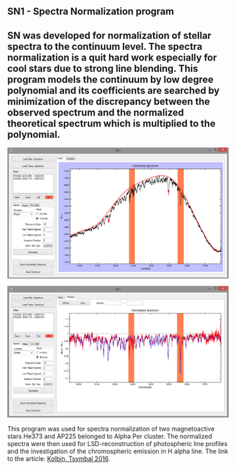 SN1 - Spectra Normalization program
---


SN was developed for normalization of stellar spectra to the continuum level. The spectra normalization is a quit hard work especially for cool stars due to strong line blending. This program models the continuum by low degree polynomial and its coefficients are searched by minimization of the discrepancy between the observed spectrum and the normalized theoretical spectrum which is multiplied to the polynomial.
---
![The example of found continuum level for fast rotating G2 star He373.](Ex_OBS.png)

![The comparison between the normalized spectrum of He373 and theoretical spectrum.](Ex_COMP.png)

This program was used for spectra normalization of two magnetoactive stars He373 and AP225 belonged to Alpha Per cluster. The normalized spectra were then used for LSD-reconstruction of photospheric line profiles and the investigation of the chromospheric emission in H alpha line. The link to the article: [Kolbin, Tsymbal 2016](https://link.springer.com/article/10.1134%2FS1063772917060063).

